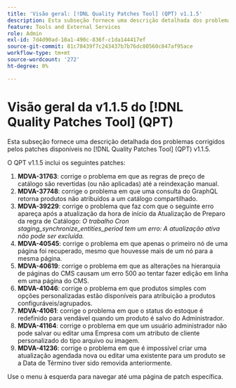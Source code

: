 ```yaml
---
title: 'Visão geral: [!DNL Quality Patches Tool] (QPT) v1.1.5'
description: Esta subseção fornece uma descrição detalhada dos problemas corrigidos pelos patches disponíveis no [!DNL Quality Patches Tool] (QPT) v1.1.5.
feature: Tools and External Services
role: Admin
exl-id: 7d4d90ad-10a1-490c-836f-c1da144417ef
source-git-commit: 81c78439f7c243437b7b76dc80560c847af95ace
workflow-type: tm+mt
source-wordcount: '272'
ht-degree: 0%

---
```


# Visão geral da v1.1.5 do [!DNL Quality Patches Tool] (QPT)

Esta subseção fornece uma descrição detalhada dos problemas corrigidos pelos patches disponíveis no [!DNL Quality Patches Tool] (QPT) v1.1.5.

O QPT v1.1.5 inclui os seguintes patches:

1. **MDVA-31763**: corrige o problema em que as regras de preço de catálogo são revertidas (ou não aplicadas) até a reindexação manual.
1. **MDVA-37748**: corrige o problema em que uma consulta do GraphQL retorna produtos não atribuídos a um catálogo compartilhado.
1. **MDVA-39229**: corrige o problema que faz com que o seguinte erro apareça após a atualização da hora de início da Atualização de Preparo da regra de Catálogo: *O trabalho Cron staging_synchronize_entities_period tem um erro: A atualização ativa não pode ser excluída.*
1. **MDVA-40545**: corrige o problema em que apenas o primeiro nó de uma página foi recuperado, mesmo que houvesse mais de um nó para a mesma página.
1. **MDVA-40619**: corrige o problema em que as alterações na hierarquia de páginas do CMS causam um erro 500 ao tentar fazer edição em linha em uma página do CMS.
1. **MDVA-41046**: corrige o problema em que produtos simples com opções personalizadas estão disponíveis para atribuição a produtos configuráveis/agrupados.
1. **MDVA-41061**: corrige o problema em que o status do estoque é redefinido para vendável quando um produto é salvo do Administrador.
1. **MDVA-41164**: corrige o problema em que um usuário administrador não pode salvar ou editar uma Empresa com um atributo de cliente personalizado do tipo arquivo ou imagem.
1. **MDVA-41236**: corrige o problema em que é impossível criar uma atualização agendada nova ou editar uma existente para um produto se a Data de Término tiver sido removida anteriormente.

Use o menu à esquerda para navegar até uma página de patch específica.
